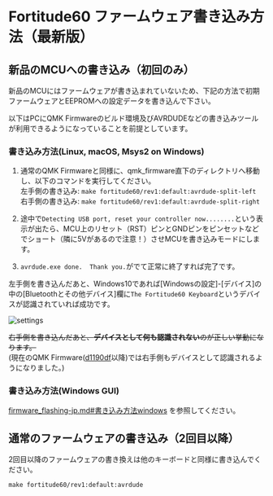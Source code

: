 # Fortitude60 ファームウェア書き込み方法（最新版）

## 新品のMCUへの書き込み（初回のみ）
新品のMCUにはファームウェアが書き込まれていないため、下記の方法で初期ファームウェアとEEPROMへの設定データを書き込んで下さい。

以下はPCにQMK Firmwareのビルド環境及びAVRDUDEなどの書き込みツールが利用できるようになっていることを前提としています。

### 書き込み方法(Linux, macOS, Msys2 on Windows)
1. 通常のQMK Firmwareと同様に、qmk_firmware直下のディレクトリへ移動し、以下のコマンドを実行してください。  
左手側の書き込み: ``make fortitude60/rev1:default:avrdude-split-left``  
右手側の書き込み: ``make fortitude60/rev1:default:avrdude-split-right``

1. 途中で``Detecting USB port, reset your controller now........``という表示が出たら、MCU上のリセット（RST）ピンとGNDピンをピンセットなどでショート（隣に5Vがあるので注意！）させMCUを書き込みモードにします。

2. ``avrdude.exe done.  Thank you.``がでて正常に終了すれば完了です。

左手側を書き込んだあと、Windows10であれば[Windowsの設定]-[デバイス]の中の[Bluetoothとその他デバイス]欄に``The Fortitude60 Keyboard``というデバイスが認識されていれば成功です。

![settings](https://i.imgur.com/q4k5N5o.png)

~~右手側を書き込んだあと、**デバイスとして何も認識されない**のが正しい挙動になります。~~  
(現在のQMK Firmware([d1190df](https://github.com/qmk/qmk_firmware/commit/d1190df10be933c64fee648b41191131313020a2)以降)では右手側もデバイスとして認識されるようになりました。)

### 書き込み方法(Windows GUI)
[firmware_flashing-jp.md#書き込み方法windows](/Documents/firmware_flashing-jp.md#書き込み方法windows) を参照してください。

## 通常のファームウェアの書き込み（2回目以降）
2回目以降のファームウェアの書き換えは他のキーボードと同様に書き込んでください。

``make fortitude60/rev1:default:avrdude``